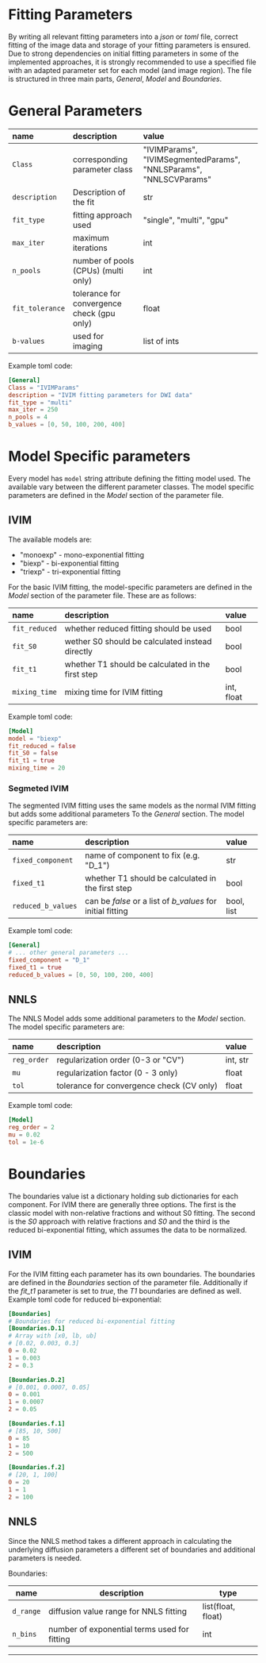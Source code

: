 # Fitting Parameters

By writing all relevant fitting parameters into a *json* or *toml* file, correct fitting of the image data and storage of your
fitting parameters is ensured. Due to strong dependencies on initial fitting parameters in some of the implemented
approaches, it is strongly recommended to use a specified file with an adapted parameter set for each model
(and image region). The file is structured in three main parts, *General*, *Model* and *Boundaries*.

# General Parameters

| name              | description                                 | value                                                              |
|:------------------|:--------------------------------------------|:-------------------------------------------------------------------|
| ``Class``         | corresponding parameter class               | "IVIMParams",  "IVIMSegmentedParams", "NNLSParams", "NNLSCVParams" |
| ``description``   | Description of the fit                      | str                                                                |
| ``fit_type``      | fitting approach used                       | "single", "multi", "gpu"                                           |
| ``max_iter``      | maximum iterations                          | int                                                                |
| ``n_pools``       | number of pools (CPUs) (multi only)         | int                                                                |
| ``fit_tolerance`` | tolerance for convergence check  (gpu only) | float                                                              |
| ``b-values``      | used for imaging                            | list of ints                                                       |


Example toml code:

``` toml
[General]
Class = "IVIMParams"
description = "IVIM fitting parameters for DWI data"
fit_type = "multi"
max_iter = 250
n_pools = 4
b_values = [0, 50, 100, 200, 400]
```

# Model Specific parameters

Every model has ``model`` string attribute defining the fitting model used. The available vary between the different
parameter classes. The model specific parameters are defined in the *Model* section of the parameter file.

## IVIM

The available models are:
- "monoexp" - mono-exponential fitting
- "biexp" - bi-exponential fitting
- "triexp" - tri-exponential fitting

For the basic IVIM fitting, the model-specific parameters are defined in the *Model* section of the parameter file.
These are as follows:

| name             | description                                       | value      |
|:-----------------|:--------------------------------------------------|:-----------|
| ``fit_reduced``  | whether reduced fitting should be used            | bool       |
| ``fit_S0``       | wether S0 should be calculated instead directly   | bool       |
| ``fit_t1``       | whether T1 should be calculated in the first step | bool       |
| ``mixing_time``  | mixing time for IVIM fitting                      | int, float |

Example toml code:

``` toml
[Model]
model = "biexp"
fit_reduced = false
fit_S0 = false
fit_t1 = true
mixing_time = 20
```

### Segmeted IVIM

The segmented IVIM fitting uses the same models as the normal IVIM fitting but adds some additional parameters To the 
*General* section. The model specific parameters are:

| name                 | description                                                   | value      |
|:---------------------|:--------------------------------------------------------------|:-----------|
| ``fixed_component``  | name of component to fix (e.g. "D_1")                         | str        |
| ``fixed_t1``         | whether T1 should be calculated in the first step             | bool       |
| ``reduced_b_values`` | can be *false* or a list of *b_values* for initial fitting    | bool, list |

Example toml code:

``` toml
[General]
# ... other general parameters ...
fixed_component = "D_1"
fixed_t1 = true
reduced_b_values = [0, 50, 100, 200, 400]
```

## NNLS

The NNLS Model adds some additional parameters to the *Model* section. The model specific parameters are:

| name            | description                               | value      |
|:----------------|:------------------------------------------|:-----------|
| ``reg_order``   | regularization order (0-3 or "CV")        | int, str   |
| ``mu``          | regularization factor (0 - 3 only)        | float      |
| ``tol``         | tolerance for convergence check (CV only) | float      |

Example toml code:

``` toml
[Model]
reg_order = 2
mu = 0.02
tol = 1e-6
```

# Boundaries

The boundaries value ist a dictionary holding sub dictionaries for each component. For IVIM there are generally three 
options. The first is the classic model with non-relative fractions and without S0 fitting. The second is the *S0* 
approach with relative fractions and *S0* and the third is the reduced bi-exponential fitting, which assumes the data to
be normalized.

## IVIM
For the IVIM fitting each parameter has its own boundaries. The boundaries are defined in the *Boundaries* section of 
the parameter file. Additionally if the *fit_t1* parameter is set to *true*, the *T1* boundaries are defined as well.
Example toml code for reduced bi-exponential:

``` toml
[Boundaries]
# Boundaries for reduced bi-exponential fitting
[Boundaries.D.1]
# Array with [x0, lb, ub]
# [0.02, 0.003, 0.3]
0 = 0.02
1 = 0.003
2 = 0.3

[Boundaries.D.2]
# [0.001, 0.0007, 0.05]
0 = 0.001
1 = 0.0007
2 = 0.05

[Boundaries.f.1]
# [85, 10, 500]
0 = 85
1 = 10
2 = 500

[Boundaries.f.2]
# [20, 1, 100]
0 = 20
1 = 1
2 = 100
```

## NNLS

Since the NNLS method takes a different approach in calculating the underlying diffusion parameters a different set of boundaries and additional parameters is needed.

Boundaries:

| name        | description                                  | type               |
|-------------|----------------------------------------------|--------------------|
| ``d_range`` | diffusion value range for NNLS fitting       | list(float, float) |
| ``n_bins``  | number of exponential terms used for fitting | int                |

---
